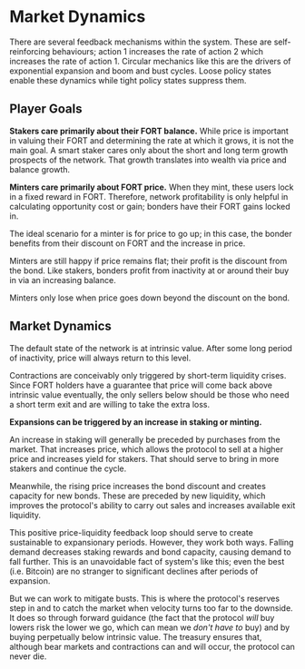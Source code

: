 # Market Dynamics

There are several feedback mechanisms within the system. These are self-reinforcing behaviours; action 1 increases the rate of action 2 which increases the rate of action 1. Circular mechanics like this are the drivers of exponential expansion and boom and bust cycles. Loose policy states enable these dynamics while tight policy states suppress them.

## Player Goals

**Stakers care primarily about their FORT balance.** While price is important in valuing their FORT and determining the rate at which it grows, it is not the main goal. A smart staker cares only about the short and long term growth prospects of the network. That growth translates into wealth via price and balance growth.

**Minters care primarily about FORT price.** When they mint, these users lock in a fixed reward in FORT. Therefore, network profitability is only helpful in calculating opportunity cost or gain; bonders have their FORT gains locked in.&#x20;

The ideal scenario for a minter is for price to go up; in this case, the bonder benefits from their discount on FORT and the increase in price.&#x20;

Minters are still happy if price remains flat; their profit is the discount from the bond. Like stakers, bonders profit from inactivity at or around their buy in via an increasing balance.

Minters only lose when price goes down beyond the discount on the bond.&#x20;

## Market Dynamics

The default state of the network is at intrinsic value. After some long period of inactivity, price will always return to this level.&#x20;

Contractions are conceivably only triggered by short-term liquidity crises. Since FORT holders have a guarantee that price will come back above intrinsic value eventually, the only sellers below should be those who need a short term exit and are willing to take the extra loss.

**Expansions can be triggered by an increase in staking or minting.**

An increase in staking will generally be preceded by purchases from the market. That increases price, which allows the protocol to sell at a higher price and increases yield for stakers. That should serve to bring in more stakers and continue the cycle.

Meanwhile, the rising price increases the bond discount and creates capacity for new bonds. These are preceded by new liquidity, which improves the protocol's ability to carry out sales and increases available exit liquidity.

This positive price-liquidity feedback loop should serve to create sustainable to expansionary periods. However, they work both ways. Falling demand decreases staking rewards and bond capacity, causing demand to fall further. This is an unavoidable fact of system's like this; even the best (i.e. Bitcoin) are no stranger to significant declines after periods of expansion.

But we can work to mitigate busts. This is where the protocol's reserves step in and to catch the market when velocity turns too far to the downside. It does so through forward guidance (the fact that the protocol _will_ buy lowers risk the lower we go, which can mean we _don't have to_ buy) and by buying perpetually below intrinsic value. The treasury ensures that, although bear markets and contractions can and will occur, the protocol can never die.
